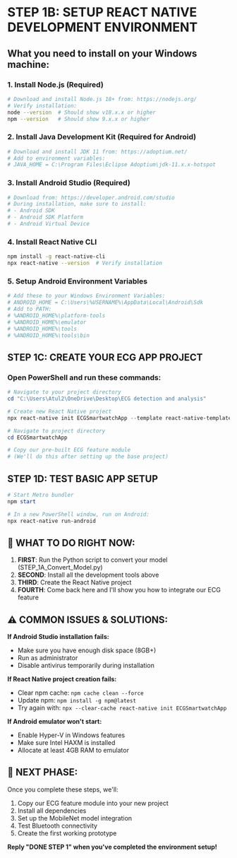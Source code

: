 # STEP 1B: SETUP REACT NATIVE DEVELOPMENT ENVIRONMENT

## What you need to install on your Windows machine:

### 1. Install Node.js (Required)
```bash
# Download and install Node.js 18+ from: https://nodejs.org/
# Verify installation:
node --version  # Should show v18.x.x or higher
npm --version   # Should show 9.x.x or higher
```

### 2. Install Java Development Kit (Required for Android)
```bash
# Download and install JDK 11 from: https://adoptium.net/
# Add to environment variables:
# JAVA_HOME = C:\Program Files\Eclipse Adoptium\jdk-11.x.x-hotspot
```

### 3. Install Android Studio (Required)
```bash
# Download from: https://developer.android.com/studio
# During installation, make sure to install:
# - Android SDK
# - Android SDK Platform
# - Android Virtual Device
```

### 4. Install React Native CLI
```bash
npm install -g react-native-cli
npx react-native --version  # Verify installation
```

### 5. Setup Android Environment Variables
```bash
# Add these to your Windows Environment Variables:
# ANDROID_HOME = C:\Users\%USERNAME%\AppData\Local\Android\Sdk
# Add to PATH:
# %ANDROID_HOME%\platform-tools
# %ANDROID_HOME%\emulator
# %ANDROID_HOME%\tools
# %ANDROID_HOME%\tools\bin
```

## STEP 1C: CREATE YOUR ECG APP PROJECT

### Open PowerShell and run these commands:

```powershell
# Navigate to your project directory
cd "C:\Users\Atul2\OneDrive\Desktop\ECG detection and analysis"

# Create new React Native project
npx react-native init ECGSmartwatchApp --template react-native-template-typescript

# Navigate to project directory
cd ECGSmartwatchApp

# Copy our pre-built ECG feature module
# (We'll do this after setting up the base project)
```

## STEP 1D: TEST BASIC APP SETUP

```powershell
# Start Metro bundler
npm start

# In a new PowerShell window, run on Android:
npx react-native run-android
```

## 🎯 WHAT TO DO RIGHT NOW:

1. **FIRST**: Run the Python script to convert your model (STEP_1A_Convert_Model.py)
2. **SECOND**: Install all the development tools above
3. **THIRD**: Create the React Native project
4. **FOURTH**: Come back here and I'll show you how to integrate our ECG feature

## ⚠️ COMMON ISSUES & SOLUTIONS:

**If Android Studio installation fails:**
- Make sure you have enough disk space (8GB+)
- Run as administrator
- Disable antivirus temporarily during installation

**If React Native project creation fails:**
- Clear npm cache: `npm cache clean --force`
- Update npm: `npm install -g npm@latest`
- Try again with: `npx --clear-cache react-native init ECGSmartwatchApp`

**If Android emulator won't start:**
- Enable Hyper-V in Windows features
- Make sure Intel HAXM is installed
- Allocate at least 4GB RAM to emulator

## 📱 NEXT PHASE:
Once you complete these steps, we'll:
1. Copy our ECG feature module into your new project
2. Install all dependencies
3. Set up the MobileNet model integration
4. Test Bluetooth connectivity
5. Create the first working prototype

**Reply "DONE STEP 1" when you've completed the environment setup!**
